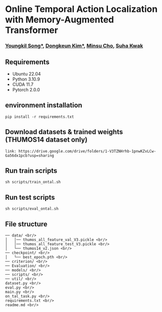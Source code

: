 # Online Temporal Action Localization with Memory-Augmented Transformer

### [Youngkil Song*](https://www.linkedin.com/in/youngkil-song-8936792a3/), [Dongkeun Kim*](https://dk-kim.github.io/), [Minsu Cho](https://cvlab.postech.ac.kr/~mcho/), [Suha Kwak](https://suhakwak.github.io/)

## Requirements

- Ubuntu 22.04
- Python 3.10.9
- CUDA 11.7
- Pytorch 2.0.0

## environment installation
    
    pip install -r requirements.txt

## Download datasets & trained weights (THUMOS14 dataset only)

    link: https://drive.google.com/drive/folders/1-V3TZNHrhb-1pnwKZvLCw-Ga56dx1pcb?usp=sharing
    

## Run train scripts

    sh scripts/train_ontal.sh

## Run test scripts

    sh scripts/eval_ontal.sh

## File structure

    ── data/ <br/>
    │   │── thumos_all_feature_val_V3.pickle <br/>
    │   │── thumos_all_feature_test_V3.pickle <br/>
    │   └── thumos14_v2.json <br/>
    ── checkpoint/ <br/>
    │   └── best_epoch.pth <br/>
    ── criterion/ <br/>
    ── Evaluation/ <br/>
    ── models/ <br/>
    ── scripts/ <br/>
    ── util/ <br/>
    dataset.py <br/>
    eval.py <br/>
    main.py <br/>
    on_tal_task.py <br/>
    requirements.txt <br/> 
    readme.md <br/> 
